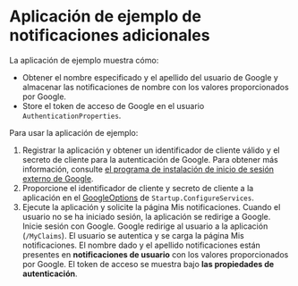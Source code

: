 # <a name="additional-claims-sample-app"></a>Aplicación de ejemplo de notificaciones adicionales

La aplicación de ejemplo muestra cómo:

* Obtener el nombre especificado y el apellido del usuario de Google y almacenar las notificaciones de nombre con los valores proporcionados por Google.
* Store el token de acceso de Google en el usuario `AuthenticationProperties`.

Para usar la aplicación de ejemplo:

1. Registrar la aplicación y obtener un identificador de cliente válido y el secreto de cliente para la autenticación de Google. Para obtener más información, consulte [el programa de instalación de inicio de sesión externo de Google](https://docs.microsoft.com/aspnet/core/security/authentication/social/google-logins).
1. Proporcione el identificador de cliente y secreto de cliente a la aplicación en el [GoogleOptions](https://docs.microsoft.com/dotnet/api/microsoft.aspnetcore.authentication.google.googleoptions) de `Startup.ConfigureServices`.
1. Ejecute la aplicación y solicite la página Mis notificaciones. Cuando el usuario no se ha iniciado sesión, la aplicación se redirige a Google. Inicie sesión con Google. Google redirige al usuario a la aplicación (`/MyClaims`). El usuario se autentica y se carga la página Mis notificaciones. El nombre dado y el apellido notificaciones están presentes en **notificaciones de usuario** con los valores proporcionados por Google. El token de acceso se muestra bajo **las propiedades de autenticación**.

